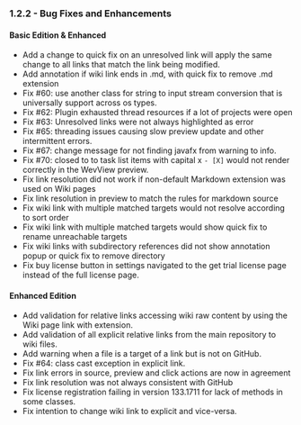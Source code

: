 ### 1.2.2 - Bug Fixes and Enhancements

#### Basic Edition & Enhanced

- Add a change to quick fix on an unresolved link will apply the same change to all links that match the link being modified. 
- Add annotation if wiki link ends in .md, with quick fix to remove .md extension  
- Fix #60: use another class for string to input stream conversion that is universally support across os types.
- Fix #62: Plugin exhausted thread resources if a lot of projects were open 
- Fix #63: Unresolved links were not always highlighted as error
- Fix #65: threading issues causing slow preview update and other intermittent errors.
- Fix #67: change message for not finding javafx from warning to info.
- Fix #70: closed to to task list items with capital x `- [X]` would not render correctly in the WevView preview.
- Fix link resolution did not work if non-default Markdown extension was used on Wiki pages  
- Fix link resolution in preview to match the rules for markdown source
- Fix wiki link with multiple matched targets would not resolve according to sort order 
- Fix wiki link with multiple matched targets would show quick fix to rename unreachable targets
- Fix wiki links with subdirectory references did not show annotation popup or quick fix to remove directory 
- Fix buy license button in settings navigated to the get trial license page instead of the full license page.

#### Enhanced Edition

- Add validation for relative links accessing wiki raw content by using the Wiki page link with extension.
- Add validation of all explicit relative links from the main repository to wiki files. 
- Add warning when a file is a target of a link but is not on GitHub. 
- Fix #64: class cast exception in explicit link.
- Fix link errors in source, preview and click actions are now in agreement  
- Fix link resolution was not always consistent with GitHub  
- Fix license registration failing in version 133.1711 for lack of methods in some classes.  
- Fix intention to change wiki link to explicit and vice-versa. 

